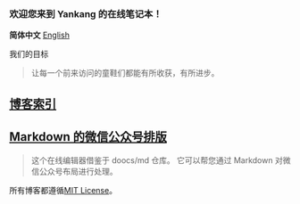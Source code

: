 ### 欢迎您来到 Yankang 的在线笔记本！

**简体中文** [English](https://amazingkenneth.github.io/translations/en-us)

我们的目标
> 让每一个前来访问的童鞋们都能有所收获，有所进步。

## [博客索引](https://amazingkenneth.github.io/blogs/index.html)

## [Markdown 的微信公众号排版](https://amazingkenneth.github.io/md)
> 这个在线编辑器借鉴于 doocs/md 仓库。 它可以帮您通过 Markdown 对微信公众号布局进行处理。

所有博客都遵循[MIT License](https://opensource.org/licenses/MIT)。
